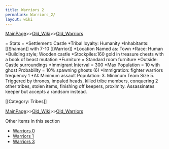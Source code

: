 ```yaml
---
title: Warriors 2
permalink: Warriors_2/
layout: wiki
---
```


[MainPage](/keeperrl_wiki/ "wikilink")>>[Old_Wiki](/keeperrl_wiki/Old_Wiki "wikilink")>>[Old_Warriors](/keeperrl_wiki/Old_Warriors "wikilink")

= Stats =
*Settlement: Castle
*Tribal loyalty: Humanity
*Inhabitants: [[Shaman]] with 7-10 [[Warrior]]
*Location Named as: Town
*Race: Human
*Building style; Wooden castle
*Stockpiles:160 gold in treasure chests with a book of beast mutation
*Furniture =  Standard room furniture
*Outside: Castle surroundings 
*Immigrant Interval = 300
*Max Population = 10 with ghost Probability = 10% spawning ghosts (6) 
*Immigration: fighter warriors frequency 1 
*AI: Minimum assault Population: 3. Minimum Team Size 5. Triggered by thrones, impaled heads, killed tribe members, conquering 2 other tribes, stolen items, finishing off keepers, proximity. Assassinates keeper but accepts a randsom instead.

[[Category: Tribes]]

[MainPage](/keeperrl_wiki/ "wikilink")>>[Old_Wiki](/keeperrl_wiki/Old_Wiki "wikilink")>>[Old_Warriors](/keeperrl_wiki/Old_Warriors "wikilink")

Other items in this section
-    [Warriors 0](/keeperrl_wiki/Warriors_0 "wikilink")
-    [Warriors 1](/keeperrl_wiki/Warriors_1 "wikilink")
-    [Warriors 3](/keeperrl_wiki/Warriors_3 "wikilink")
